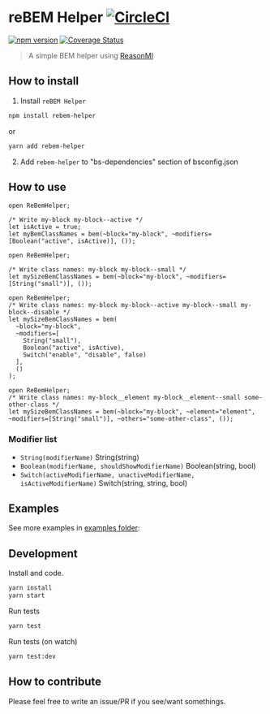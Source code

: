 # reBEM Helper [![CircleCI](https://circleci.com/gh/remithomas/rebem-helper.svg?style=svg)](https://circleci.com/gh/remithomas/rebem-helper) 

[![npm version](https://img.shields.io/npm/v/rebem-helper.svg?style=flat-square)](https://www.npmjs.com/package/rebem-helper) [![Coverage Status](https://coveralls.io/repos/github/remithomas/rebem-helper/badge.svg?branch=reorder_readme)](https://coveralls.io/github/remithomas/rebem-helper?branch=reorder_readme)

> A simple BEM helper using [ReasonMl](http://reasonml.github.io)

## How to install

1. Install `reBEM Helper`

```bash
npm install rebem-helper
```

or

```bash
yarn add rebem-helper
```

2. Add `rebem-helper` to "bs-dependencies" section of bsconfig.json

## How to use

```reason
open ReBemHelper;

/* Write my-block my-block--active */
let isActive = true;
let myBemClassNames = bem(~block="my-block", ~modifiers=[Boolean("active", isActive)], ());
```

```reason
open ReBemHelper;

/* Write class names: my-block my-block--small */
let mySizeBemClassNames = bem(~block="my-block", ~modifiers=[String("small")], ());
```

```reason
open ReBemHelper;
/* Write class names: my-block my-block--active my-block--small my-block--disable */
let mySizeBemClassNames = bem(
  ~block="my-block",
  ~modifiers=[
    String("small"),
    Boolean("active", isActive),
    Switch("enable", "disable", false)
  ],
  ()
);
```

```reason
open ReBemHelper;
/* Write class names: my-block__element my-block__element--small some-other-class */
let mySizeBemClassNames = bem(~block="my-block", ~element="element", ~modifiers=[String("small")], ~others="some-other-class", ());
```

### Modifier list

- `String(modifierName)` String(string)
- `Boolean(modifierName, shouldShowModifierName)` Boolean(string, bool)
- `Switch(activeModifierName, unactiveModifierName, isActiveModifierName)` Switch(string, string, bool)

## Examples

See more examples in [examples folder](./examples):

## Development

Install and code.

```bash
yarn install
yarn start
```

Run tests

```bash
yarn test
```

Run tests (on watch)

```bash
yarn test:dev
```

## How to contribute

Please feel free to write an issue/PR if you see/want somethings.

